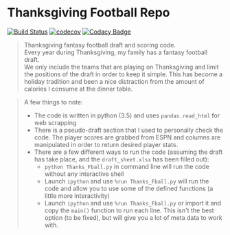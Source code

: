 # Thanksgiving Football Repo
[![Build Status](https://img.shields.io/travis/loganthomas/Thanksgiving_Football/master.svg?logo=travis)](https://travis-ci.com/loganthomas/Thanksgiving_Football)
[![codecov](https://codecov.io/gh/loganthomas/Thanksgiving_Football/branch/master/graph/badge.svg)](https://codecov.io/gh/loganthomas/Thanksgiving_Football)
[![Codacy Badge](https://api.codacy.com/project/badge/Grade/65ef5d3a1807415b9f6287475822e2b4)](https://www.codacy.com/manual/loganthomas/Thanksgiving_Football?utm_source=github.com&amp;utm_medium=referral&amp;utm_content=loganthomas/Thanksgiving_Football&amp;utm_campaign=Badge_Grade)

> Thanksgiving fantasy football draft and scoring code.  
> Every year during Thanksgiving, my family has a fantasy football draft.  
> We only include the teams that are playing on Thanksgiving and limit the positions of the draft in order to keep it simple. This has become a holiday tradition and been 
> a nice distraction from the amount of calories I consume at the dinner table.  

> A few things to note:
> - The code is written in python (3.5) and uses `pandas.read_html` for web scrapping
> - There is a pseudo-draft section that I used to personally check the code. The player scores are grabbed from ESPN and columns are manipulated in order to return desired player stats. 
> - There are a few different ways to run the code (assuming the draft has take place, and the `draft_sheet.xlsx` has been filled out):
>     + `python Thanks_Fball.py` in command line will run the code without any interactive shell
>     + Launch `ipython` and use `%run Thanks_Fball.py` will run the code and allow you to use some of the defined functions (a little more interactivity)
>     + Launch `ipython` and use `%run Thanks_Fball.py` or import it and copy the `main()` function to run each line. This isn't the best option (to be fixed), but will give you a lot of meta data to work with.

